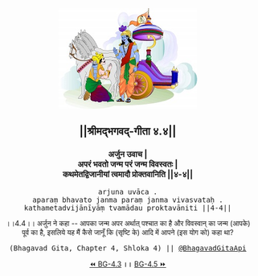 <center><img src="../../asset/BG.png" alt="#API #bhagavadgitaapi #slok #nodejs #js #api #gitaapi #krishna #hinduism #vedic #ISKCON #shreemadbhagavadgita #technology"/>
<h2>||श्रीमद्‍भगवद्‍-गीता ४.४||</h2>
<h3>अर्जुन उवाच |<br/>अपरं भवतो जन्म परं जन्म विवस्वतः |<br/>कथमेतद्विजानीयां त्वमादौ प्रोक्तवानिति ||४-४||</h3>
<pre>arjuna uvāca .<br/>aparaṃ bhavato janma paraṃ janma vivasvataḥ .<br/>kathametadvijānīyāṃ tvamādau proktavāniti ||4-4||</pre>
<p>।।4.4।। अर्जुन ने कहा -- आपका जन्म अपर अर्थात् पश्चात का है और विवस्वान् का जन्म (आपके) पूर्व का है, इसलिये यह मैं कैसे जानूँ कि (सृष्टि के) आदि में आपने (इस योग को) कहा था?</p>
<pre>(Bhagavad Gita, Chapter 4, Shloka 4) || <a href="https://twitter.com/bhagavadgitaapi">@BhagavadGitaApi</a></pre><a href="../../4/3">⏪  BG-4.3</a><b>        ।।        </b><a href="../../4/5">BG-4.5  ⏩</a></center></center>